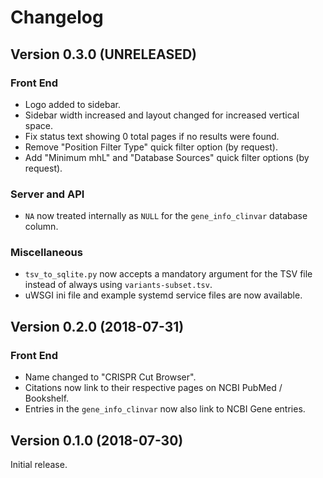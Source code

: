 # Changelog

## Version 0.3.0 (UNRELEASED)

### Front End

  * Logo added to sidebar.
  * Sidebar width increased and layout changed for increased vertical space.
  * Fix status text showing 0 total pages if no results were found.
  * Remove "Position Filter Type" quick filter option (by request).
  * Add "Minimum mhL" and "Database Sources" quick filter options (by request).

### Server and API

  * `NA` now treated internally as `NULL` for the `gene_info_clinvar` database
    column.

### Miscellaneous

  * `tsv_to_sqlite.py` now accepts a mandatory argument for the TSV file
    instead of always using `variants-subset.tsv`.
  * uWSGI ini file and example systemd service files are now available.


## Version 0.2.0 (2018-07-31)

### Front End

  * Name changed to "CRISPR Cut Browser".
  * Citations now link to their respective pages on NCBI PubMed / Bookshelf.
  * Entries in the `gene_info_clinvar` now also link to NCBI Gene entries.


## Version 0.1.0 (2018-07-30)

Initial release.
